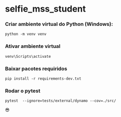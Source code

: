 # selfie_mss_student


### Criar ambiente virtual do Python (Windows):
    python -m venv venv

### Ativar ambiente virtual 
    venv\Scripts\activate

### Baixar pacotes requiridos
    pip install -r requirements-dev.txt
### Rodar o pytest
    pytest  --ignore=tests/external/dynamo --cov=./src/

😎